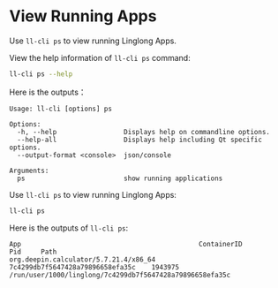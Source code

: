 # View Running Apps

Use `ll-cli ps` to view running Linglong Apps.

View the help information of `ll-cli ps` command:

```bash
ll-cli ps --help
```

Here is the outputs：

```text
Usage: ll-cli [options] ps

Options:
  -h, --help                 Displays help on commandline options.
  --help-all                 Displays help including Qt specific options.
  --output-format <console>  json/console

Arguments:
  ps                         show running applications
```

Use `ll-cli ps` to view running Linglong Apps:

```bash
ll-cli ps
```

Here is the outputs of `ll-cli ps`:

```text
App                                             ContainerID                         Pid     Path
org.deepin.calculator/5.7.21.4/x86_64           7c4299db7f5647428a79896658efa35c    1943975 /run/user/1000/linglong/7c4299db7f5647428a79896658efa35c
```
